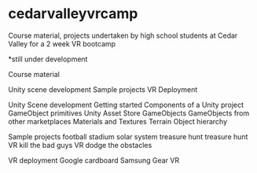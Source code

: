 # cedarvalleyvrcamp
Course material, projects undertaken by high school students at Cedar Valley for a 2 week VR bootcamp

*still under development

Course material

Unity scene development
Sample projects
VR Deployment

Unity Scene development
  Getting started
  Components of a Unity project
  GameObject primitives
  Unity Asset Store GameObjects
  GameObjects from other marketplaces
  Materials and Textures
  Terrain
  Object hierarchy
  
Sample projects
  football stadium
  solar system
  treasure hunt
  treasure hunt VR
  kill the bad guys VR
  dodge the obstacles
  
VR deployment
  Google cardboard
  Samsung Gear VR
